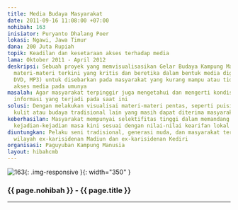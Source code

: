 ```yaml
---
title: Media Budaya Masyarakat
date: 2011-09-16 11:08:00 +07:00
nohibah: 163
inisiator: Puryanto Dhalang Poer
lokasi: Ngawi, Jawa Timur
dana: 200 Juta Rupiah
topik: Keadilan dan kesetaraan akses terhadap media
lama: Oktober 2011 - April 2012
deskripsi: Sebuah proyek yang memvisualisasikan Gelar Budaya Kampung Manusia dengan
  materi-materi terkini yang kritis dan beretika dalam bentuk media digital (VCD,
  DVD, MP3) untuk disebarkan pada masyarakat yang kurang mampu atau tidak bisa mendapat
  akses media pada umunya
masalah: Agar masyarakat terpinggir juga mengetahui dan mengerti kondisi serta perkembangan
  informasi yang terjadi pada saat ini
solusi: Dengan melakukan visualisai materi-materi pentas, seperti puisi, teater, wayang
  kulit atau budaya tradisional lain yang masih dapat diterima masyarakat terpinggir
keberhasilan: Masyarakat mempunyai selektifitas tinggi dalam memandang dan menyikapi
  kejadian-kejadian masa kini sesuai dengan nilai-nilai kearifan lokal
diuntungkan: Pelaku seni tradisional, generasi muda, dan masyarakat terpinggir di
  wilayah ex-karisidenan Madiun dan ex-karisidenan Kediri
organisasi: Paguyuban Kampung Manusia
layout: hibahcmb
---
```


![163](/static/img/hibahcmb/163.png){: .img-responsive }{: width="350" }

### {{ page.nohibah }} - {{ page.title }}

---
